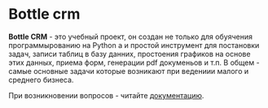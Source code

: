 # Bottle crm
 **Bottle CRM** - это учебный проект, он создан не только для обуячения программырованию на Python а и простой инструмент для постановки задач, записи таблиц в базу данних, простоения графиков на основе этих данных, приема форм, генерации pdf докуменьов и т.п. В общем - самые основные  задачи которые возникают при ведениии малого и среднего бизнеса. 

При возникновении вопросов -  читайте  [документацию](https://github.com/eleutherius/simple_bottle_crm/tree/master/doc "Документация").
